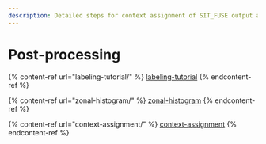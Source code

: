 ```yaml
---
description: Detailed steps for context assignment of SIT_FUSE output and hand-labeled data
---
```


# Post-processing

{% content-ref url="labeling-tutorial/" %}
[labeling-tutorial](labeling-tutorial/)
{% endcontent-ref %}

{% content-ref url="zonal-histogram/" %}
[zonal-histogram](zonal-histogram/)
{% endcontent-ref %}

{% content-ref url="context-assignment/" %}
[context-assignment](context-assignment/)
{% endcontent-ref %}

